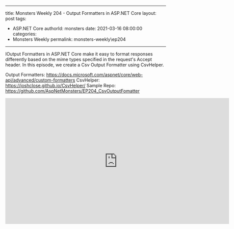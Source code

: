 
---
title: Monsters Weekly 204 -  Output Formatters in ASP.NET Core
layout: post
tags: 
  - ASP.NET Core
authorId: monsters
date: 2021-03-16 08:00:00
categories:
  - Monsters Weekly
permalink: monsters-weekly\ep204
---

IOutput Formatters in ASP.NET Core make it easy to format responses differently based on the mime types specified in the request's Accept header. In this episode, we create a Csv Output Formatter using CsvHelper.

Output Formatters: https://docs.microsoft.com/aspnet/core/web-api/advanced/custom-formatters
CsvHelper: https://joshclose.github.io/CsvHelper/
Sample Repo: https://github.com/AspNetMonsters/EP204_CsvOutputFomatter

<iframe width="702" height="395" src="https://www.youtube.com/embed/nZBTW9SnnTw" frameborder="0" allow="accelerometer; autoplay; encrypted-media; gyroscope; picture-in-picture" allowfullscreen></iframe>
